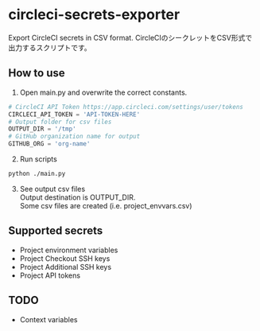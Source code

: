 # circleci-secrets-exporter

Export CircleCI secrets in CSV format.
CircleCIのシークレットをCSV形式で出力するスクリプトです。

## How to use
1. Open main.py and overwrite the correct constants.
```python
# CircleCI API Token https://app.circleci.com/settings/user/tokens
CIRCLECI_API_TOKEN = 'API-TOKEN-HERE'
# Output folder for csv files
OUTPUT_DIR = '/tmp'
# GitHub organization name for output
GITHUB_ORG = 'org-name'
```

2. Run scripts
```sh
python ./main.py
```
3. See output csv files  
Output destination is OUTPUT_DIR.  
Some csv files are created (i.e. project_envvars.csv)



## Supported secrets
- Project environment variables
- Project Checkout SSH keys
- Project Additional SSH keys
- Project API tokens

## TODO
- Context variables

